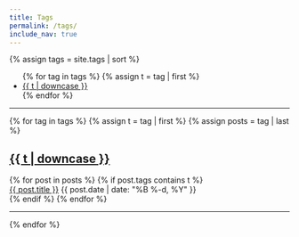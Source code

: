 ```yaml
---
title: Tags
permalink: /tags/
include_nav: true
---
```


{% assign tags = site.tags | sort %}

<div class="meta">
<ul class="tags">
{% for tag in tags %}
  {% assign t = tag | first %}
  <li><a href="#{{t | downcase | replace:" ","-" }}" title="{{ t | downcase }}" aria-label="{{ t | downcase }}">{{ t | downcase }}</a></li>
{% endfor %}
</ul>
</div>

---

{% for tag in tags %}
  {% assign t = tag | first %}
  {% assign posts = tag | last %}
<div class="tag_page">
<h2><a name="{{t | downcase | replace:" ","-" }}"></a><a title="{{ t | downcase }}" aria-label="{{ t | downcase }}" class="internal" href="/tag/#{{t | downcase | replace:" ","-" }}">{{ t | downcase }}</a></h2>
{% for post in posts %}
  {% if post.tags contains t %}
  <div class="post-entry">
    <a href="{{ site.baseurl }}{{ post.url }}" title="{{ post.title }}" aria-label="{{ post.title }}">{{ post.title }}</a>
    <span class="date">{{ post.date | date: "%B %-d, %Y"  }}</span>
  </div>
  {% endif %}
{% endfor %}
</div>

---

{% endfor %}